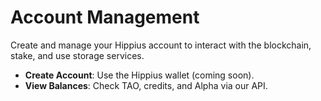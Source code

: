 # Account Management

Create and manage your Hippius account to interact with the blockchain, stake, and use storage services.

- **Create Account**: Use the Hippius wallet (coming soon).
- **View Balances**: Check TAO, credits, and Alpha via our API.
